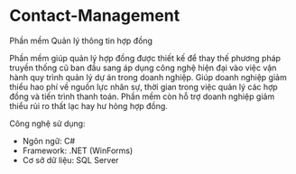 # Contact-Management
Phần mềm Quản lý thông tin hợp đồng

Phần mềm giúp quản lý hợp đồng được thiết kế để thay thế phương pháp truyền thống cũ ban đầu sang áp dụng công nghệ hiện đại vào việc vận hành quy trình quản lý dự án trong doanh nghiệp. Giúp doanh nghiệp giảm thiểu hao phí về nguồn lực nhân sự, thời gian trong việc quản lý các hợp đồng và tiến trình thanh toán. Phần mềm còn hỗ trợ doanh nghiệp giảm thiểu rủi ro thất lạc hay hư hỏng hợp đồng.

Công nghệ sử dụng:
  - Ngôn ngữ: C#
  - Framework: .NET (WinForms)
  - Cơ sở dữ liệu: SQL Server
